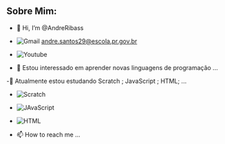 ## Sobre Mim:

- 👋 Hi, I’m @AndreRibass

-  ![Gmail](https://img.shields.io/badge/Gmail-D14836?style=for-the-badge&logo=gmail&logoColor=white)        andre.santos29@escola.pr.gov.br 
- ![Youtube](https://img.shields.io/badge/YouTube-FF0000?style=for-the-badge&logo=youtube&logoColor=white) 

 
- 👀 Estou interessado em aprender novas linguagens de programação ...

-🌱 Atualmente estou estudando   Scratch ; JavaScript ; HTML; ...

- ![Scratch](https://img.shields.io/badge/Scratch-4D97FF?style=for-the-badge&logo=Scratch&logoColor=white)

- ![JAvaScript](https://img.shields.io/badge/JavaScript-323330?style=for-the-badge&logo=javascript&logoColor=F7DF1E)
- ![HTML](https://img.shields.io/badge/HTML5-E34F26?style=for-the-badge&logo=html5&logoColor=white)




- 📫 How to reach me ...

<!---
AndreRibass/AndreRibass is a ✨ special ✨ repository because its `README.md` (this file) appears on your GitHub profile.
You can click the Preview link to take a look at your changes.
--->
 
